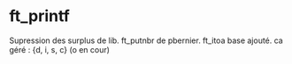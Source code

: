 # ft_printf
Supression des surplus de lib.
ft_putnbr de pbernier.
ft_itoa base ajouté.
ca géré : {d, i, s, c} (o en cour)
